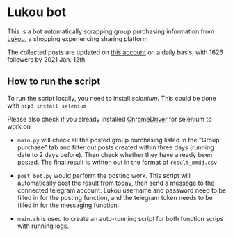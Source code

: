 # Lukou bot

This is a bot automatically scrapping group purchasing information from [Lukou](http://www.lukou.com/), a shopping experiencing sharing platform

The collected posts are updated on [this account](http://www.lukou.com/user/201324) on a daily basis, with 1626 followers by 2021 Jan. 12th 

## How to run the script

To run the script locally, you need to install *selenium*. This could be done with `pip3 install selenium`

Please also check if you already installed [ChromeDriver](https://chromedriver.chromium.org/downloads) for selenium to work on

- `main.py` will check all the posted group purchasing listed in the "Group purchase" tab and filter out posts created within three days (running date to 2 days before). Then check whether they have already been posted. The final result is written out in the format of `result_mmdd.csv`

- `post_bot.py` would perform the posting work. This script will automatically post the result from today, then send a message to the connected telegram account. Lukou username and password need to be filled in for the posting function, and the telegram token needs to be filled in for the messaging function.

- `main.sh` is used to create an auto-running script for both function scrips with running logs.

